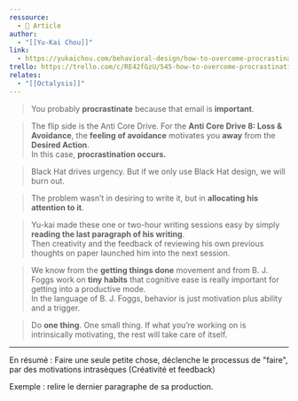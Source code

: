 ```yaml
---
ressource:
  - 📰 Article
author:
  - "[[Yu-Kai Chou]]"
link:
  - https://yukaichou.com/behavioral-design/how-to-overcome-procrastination-with-white-hat-design/
trello: https://trello.com/c/RE42fGzU/545-how-to-overcome-procrastination-with-white-hat-design
relates:
  - "[[Octalysis]]"
---
```

> You probably **procrastinate** because that email is **important**.

> The flip side is the Anti Core Drive. For the **Anti Core Drive 8: Loss & Avoidance**, the **feeling of avoidance** motivates you **away** from the **Desired Action**.  
> In this case, **procrastination occurs.**

> Black Hat drives urgency. But if we only use Black Hat design, we will burn out.

> The problem wasn’t in desiring to write it, but in **allocating his attention to it**.

> Yu-kai made these one or two-hour writing sessions easy by simply **reading the last paragraph of his writing**.  
> Then creativity and the feedback of reviewing his own previous thoughts on paper launched him into the next session.

> We know from the **getting things done** movement and from B. J. Foggs work on **tiny habits** that cognitive ease is really important for getting into a productive mode.  
> In the language of B. J. Foggs, behavior is just motivation plus ability and a trigger.

> Do **one thing**. One small thing. If what you’re working on is intrinsically motivating, the rest will take care of itself.

---

En résumé : Faire une seule petite chose, déclenche le processus de "faire", par des motivations intrasèques (Créativité et feedback)

Exemple : relire le dernier paragraphe de sa production.